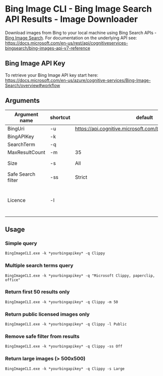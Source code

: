 # Bing Image CLI - Bing Image Search API Results - Image Downloader
Download images from Bing to your local machine using Bing Search APIs - [Bing Image Search](https://docs.microsoft.com/en-us/azure/cognitive-services/Bing-Image-Search/overview).  For documentation on the underlying API see: https://docs.microsoft.com/en-us/rest/api/cognitiveservices-bingsearch/bing-images-api-v7-reference

## Bing Image API Key
To retrieve your Bing Image API key start here: https://docs.microsoft.com/en-us/azure/cognitive-services/Bing-Image-Search/overview#workflow

## Arguments

| Argument name | shortcut | default | values |
|----|----|----|----|
| BingUri | -u | https://api.cognitive.microsoft.com/bing/v7.0/images/search | |
| BingAPIKey | -k | | |
| SearchTerm | -q | | |
| MaxResultCount | -m | 35 | 1-150 |
| Size | -s | All | Small, Medium, Large, Wallpaper, All |
| Safe Search filter| -ss | Strict | Off, Moderate, Strict |
| Licence | -l| | Any, Public, Share, ShareCommercially, Modify, ModifyCommercially, All |

## Usage

### Simple query
```
BingImageCLI.exe -k *yourbingapikey* -q Clippy
```

### Multiple search terms query
```
BingImageCLI.exe -k *yourbingapikey* -q "Microsoft Clippy, paperclip, office"
```

### Return first 50 results only
```
BingImageCLI.exe -k *yourbingapikey* -q Clippy -m 50
```

### Return public licensed images only
```
BingImageCLI.exe -k *yourbingapikey* -q Clippy -l Public
```

### Remove safe filter from results
```
BingImageCLI.exe -k *yourbingapikey* -q Clippy -ss Off
```

### Return large images (> 500x500)
```
BingImageCLI.exe -k *yourbingapikey* -q Clippy -s Large
```



